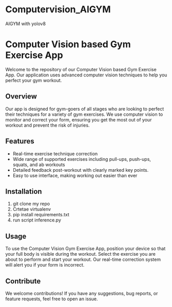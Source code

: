 # Computervision_AIGYM
AIGYM with yolov8
# Computer Vision based Gym Exercise App

Welcome to the repository of our Computer Vision based Gym Exercise App. Our application uses advanced computer vision techniques to help you perfect your gym workout.

## Overview

Our app is designed for gym-goers of all stages who are looking to perfect their techniques for a variety of gym exercises. We use computer vision to monitor and correct your form, ensuring you get the most out of your workout and prevent the risk of injuries.

## Features

- Real-time exercise technique correction
- Wide range of supported exercises including pull-ups, push-ups, squats, and ab workouts
- Detailed feedback post-workout with clearly marked key points.
- Easy to use interface, making working out easier than ever

## Installation 

1. git clone my repo
2. Crtetae virtualenv
3. pip install requirements.txt
4. run script inference.py

## Usage

To use the Computer Vision Gym Exercise App, position your device so that your full body is visible during the workout. Select the exercise you are about to perform and start your workout. Our real-time correction system will alert you if your form is incorrect.

## Contribute

We welcome contributions! If you have any suggestions, bug reports, or feature requests, feel free to open an issue.

